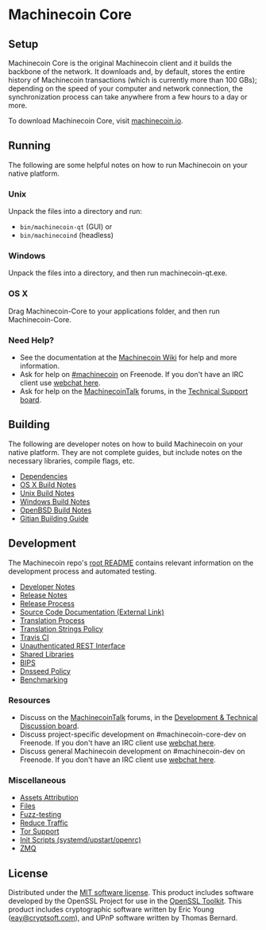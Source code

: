 ﻿Machinecoin Core
=============

Setup
---------------------
Machinecoin Core is the original Machinecoin client and it builds the backbone of the network. It downloads and, by default, stores the entire history of Machinecoin transactions (which is currently more than 100 GBs); depending on the speed of your computer and network connection, the synchronization process can take anywhere from a few hours to a day or more.

To download Machinecoin Core, visit [machinecoin.io](https://machinecoin.io/en/releases/).

Running
---------------------
The following are some helpful notes on how to run Machinecoin on your native platform.

### Unix

Unpack the files into a directory and run:

- `bin/machinecoin-qt` (GUI) or
- `bin/machinecoind` (headless)

### Windows

Unpack the files into a directory, and then run machinecoin-qt.exe.

### OS X

Drag Machinecoin-Core to your applications folder, and then run Machinecoin-Core.

### Need Help?

* See the documentation at the [Machinecoin Wiki](https://en.machinecoin.it/wiki/Main_Page)
for help and more information.
* Ask for help on [#machinecoin](http://webchat.freenode.net?channels=machinecoin) on Freenode. If you don't have an IRC client use [webchat here](http://webchat.freenode.net?channels=machinecoin).
* Ask for help on the [MachinecoinTalk](https://machinecointalk.org/) forums, in the [Technical Support board](https://machinecointalk.org/index.php?board=4.0).

Building
---------------------
The following are developer notes on how to build Machinecoin on your native platform. They are not complete guides, but include notes on the necessary libraries, compile flags, etc.

- [Dependencies](dependencies.md)
- [OS X Build Notes](build-osx.md)
- [Unix Build Notes](build-unix.md)
- [Windows Build Notes](build-windows.md)
- [OpenBSD Build Notes](build-openbsd.md)
- [Gitian Building Guide](gitian-building.md)

Development
---------------------
The Machinecoin repo's [root README](/README.md) contains relevant information on the development process and automated testing.

- [Developer Notes](developer-notes.md)
- [Release Notes](release-notes.md)
- [Release Process](release-process.md)
- [Source Code Documentation (External Link)](https://dev.visucore.com/machinecoin/doxygen/)
- [Translation Process](translation_process.md)
- [Translation Strings Policy](translation_strings_policy.md)
- [Travis CI](travis-ci.md)
- [Unauthenticated REST Interface](REST-interface.md)
- [Shared Libraries](shared-libraries.md)
- [BIPS](bips.md)
- [Dnsseed Policy](dnsseed-policy.md)
- [Benchmarking](benchmarking.md)

### Resources
* Discuss on the [MachinecoinTalk](https://machinecointalk.org/) forums, in the [Development & Technical Discussion board](https://machinecointalk.org/index.php?board=6.0).
* Discuss project-specific development on #machinecoin-core-dev on Freenode. If you don't have an IRC client use [webchat here](http://webchat.freenode.net/?channels=machinecoin-core-dev).
* Discuss general Machinecoin development on #machinecoin-dev on Freenode. If you don't have an IRC client use [webchat here](http://webchat.freenode.net/?channels=machinecoin-dev).

### Miscellaneous
- [Assets Attribution](assets-attribution.md)
- [Files](files.md)
- [Fuzz-testing](fuzzing.md)
- [Reduce Traffic](reduce-traffic.md)
- [Tor Support](tor.md)
- [Init Scripts (systemd/upstart/openrc)](init.md)
- [ZMQ](zmq.md)

License
---------------------
Distributed under the [MIT software license](/COPYING).
This product includes software developed by the OpenSSL Project for use in the [OpenSSL Toolkit](https://www.openssl.org/). This product includes
cryptographic software written by Eric Young ([eay@cryptsoft.com](mailto:eay@cryptsoft.com)), and UPnP software written by Thomas Bernard.
